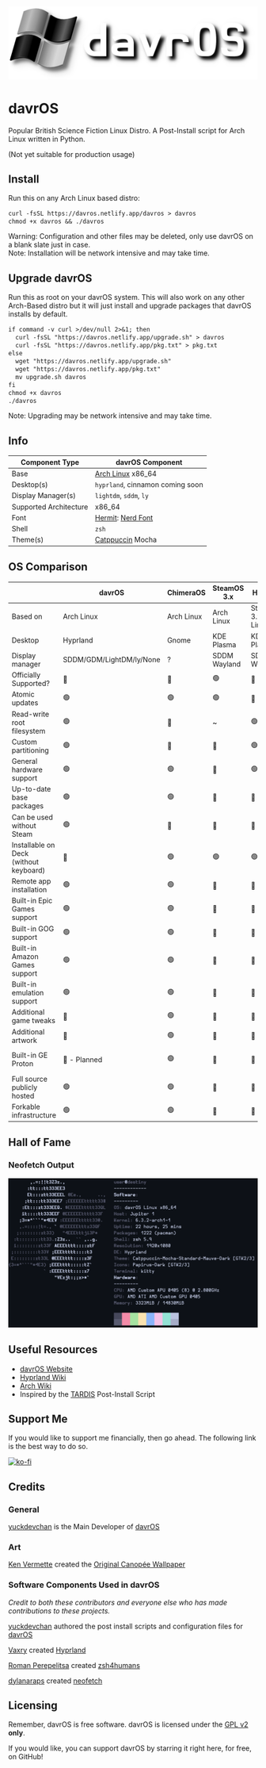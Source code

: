 ![davrOS](images/davros_logo_banner_lower.png)
# davrOS 
Popular British Science Fiction Linux Distro. A Post-Install script for Arch Linux written in Python.

(Not yet suitable for production usage)
## Install
Run this on any Arch Linux based distro:
```shell
curl -fsSL https://davros.netlify.app/davros > davros
chmod +x davros && ./davros
```
Warning: Configuration and other files may be deleted, only use davrOS on a blank slate just in case.\
Note: Installation will be network intensive and may take time.
## Upgrade davrOS
Run this as root on your davrOS system. This will also work on any other Arch-Based distro but it will just install and upgrade packages that davrOS installs by default.
```shell
if command -v curl >/dev/null 2>&1; then
  curl -fsSL "https://davros.netlify.app/upgrade.sh" > davros
  curl -fsSL "https://davros.netlify.app/pkg.txt" > pkg.txt
else
  wget "https://davros.netlify.app/upgrade.sh"
  wget "https://davros.netlify.app/pkg.txt"
  mv upgrade.sh davros
fi
chmod +x davros
./davros
```
Note: Upgrading may be network intensive and may take time.
## Info
| Component Type         | davrOS Component        |
|------------------------|-------------------------|
| Base                   | [Arch Linux](https://archlinux.org/) x86_64 |
| Desktop(s)             | `hyprland`, cinnamon coming soon |
| Display Manager(s)     | `lightdm`, `sddm`, `ly` |
| Supported Architecture | x86_64                  |
| Font                   | [Hermit](https://www.programmingfonts.org/#hermit): [Nerd Font](https://www.nerdfonts.com) |
| Shell                  | `zsh`                   |
| Theme(s)               | [Catppuccin](https://github.com/catppuccin/catppuccin) Mocha |

## OS Comparison

|                                        | davrOS                   | ChimeraOS  | SteamOS 3.x  | HoloISO                | Garuda Linux                          |
|----------------------------------------|--------------------------|------------|--------------|------------------------|---------------------------------------|
| Based on                               | Arch Linux               | Arch Linux | Arch Linux   | SteamOS 3.x/Arch Linux | Arch Linux                            |
| Desktop                                | Hyprland                 | Gnome      | KDE Plasma   | KDE Plasma             | [Full List](https://garudalinux.org/) |
| Display manager                        | SDDM/GDM/LightDM/ly/None | ?          | SDDM Wayland | SDDM Wayland           | SDDM                                  |
| Officially Supported?                  | 🔴                       | 🔴         | 🟢           | 🔴                     | 🔴                                    |
| Atomic updates                         | 🟢                       | 🟢         | 🟢           | 🔴                     | 🟢                                    |
| Read-write root filesystem             | 🟢                       | 🔴         | ~            | 🟢                     | 🟢                                    |
| Custom partitioning                    | 🟢                       | 🔴         | 🔴           | 🟢                     | 🟢                                    |
| General hardware support               | 🟢                       | 🟢         | 🔴           | 🟢                     | 🟢                                    |
| Up-to-date base packages               | 🟢                       | 🟢         | 🔴           | 🔴                     | 🟢                                    |
| Can be used without Steam              | 🟢                       | 🔴         | 🔴           | 🔴                     | 🟢                                    |
| Installable on Deck (without keyboard) | 🔴                       | 🟢         | 🟢           | 🟢                     | 🟢                                    |
| Remote app installation                | 🟢                       | 🟢         | 🔴           | 🔴                     | 🔴                                    |
| Built-in Epic Games support            | 🟢                       | 🟢         | 🔴           | 🔴                     | 🔴                                    |
| Built-in GOG support                   | 🟢                       | 🟢         | 🔴           | 🔴                     | 🔴                                    |
| Built-in Amazon Games support          | 🟢                       | 🟢         | 🔴           | 🔴                     | 🔴                                    |
| Built-in emulation support             | 🟢                       | 🟢         | 🔴           | 🔴                     | 🔴                                    |
| Additional game tweaks                 | 🔴                       | 🟢         | 🔴           | 🔴                     | 🔴                                    |
| Additional artwork                     | 🔴                       | 🟢         | 🔴           | 🔴                     | 🔴                                    |
| Built-in GE Proton                     | 🔴 - Planned             | 🟢         | 🔴           | 🔴                     | Installable in Garuda Gamer           |
| Full source publicly hosted            | 🟢                       | 🟢         | 🔴           | 🔴                     | 🟢                                    |
| Forkable infrastructure                | 🟢                       | 🟢         | 🔴           | 🔴                     | 🟢                                    |                                                      |

## Hall of Fame
### Neofetch Output
![neofetch output](images/showcase/neofetch_v3.png)
## Useful Resources
- [davrOS Website](https://davros.netlify.app)
- [Hyprland Wiki](https://wiki.hyprland.org/)
- [Arch Wiki](https://wiki.archlinux.org/)
- Inspired by the [TARDIS](https://gitlab.com/notnapoleon1/tardis) Post-Install Script

## Support Me
If you would like to support me financially, then go ahead. The following link is the best way to do so.

[![ko-fi](https://ko-fi.com/img/githubbutton_sm.svg)](https://ko-fi.com/W7W8DSYQB)

## Credits
### General
[yuckdevchan](https://github.com/yuckdevchan) is the Main Developer of [davrOS](https://github.com/yuckdevchan/davrOS)

### Art

[Ken Vermette](https://kver.ca/) created the [Original Canopée Wallpaper](https://kver.ca/2016/12/plasma-5-9-wallpaper-canopee/)

### Software Components Used in davrOS
_Credit to both these contributors and everyone else who has made contributions to these projects._

[yuckdevchan](https://github.com/yuckdevchan) authored the post install scripts and configuration files for [davrOS](https://github.com/yuckdevchan/davrOS)

[Vaxry](https://github.com/vaxerski) created [Hyprland](https://github.com/hyprwm/Hyprland)

[Roman Perepelitsa](https://github.com/romkatv) created [zsh4humans](https://github.com/romkatv/zsh4humans)

[dylanaraps](https://github.com/dylanaraps) created [neofetch](https://github.com/dylanaraps/neofetch)

## Licensing
Remember, davrOS is free software.
davrOS is licensed under the [GPL v2](https://www.gnu.org/licenses/old-licenses/gpl-2.0.html) <b>only</b>.

If you would like, you can support davrOS by starring it right here, for free, on GitHub!
